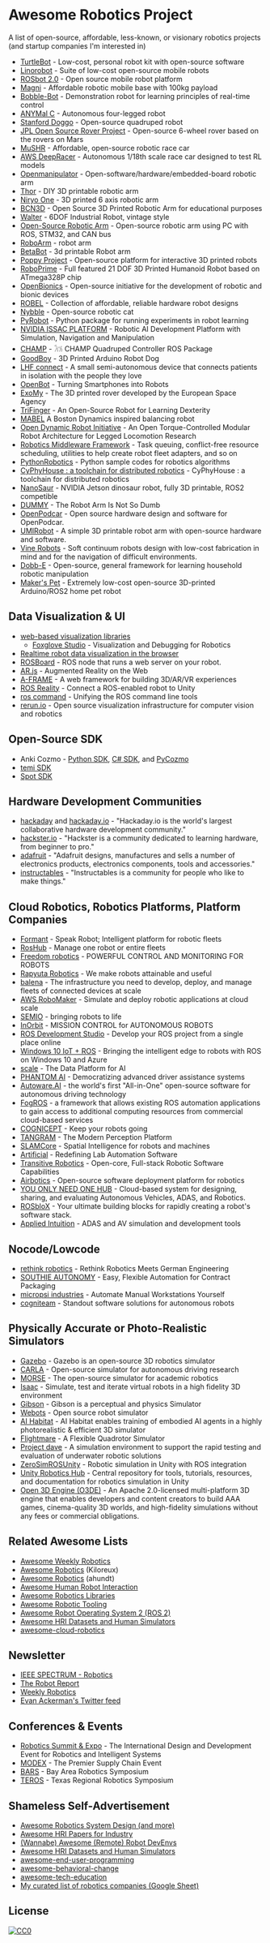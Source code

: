 # Awesome Robotics Project

A list of open-source, affordable, less-known, or visionary robotics projects (and startup companies I'm interested in)

- [TurtleBot](https://www.turtlebot.com/) - Low-cost, personal robot kit with open-source software
- [Linorobot](https://linorobot.org/) - Suite of low-cost open-source mobile robots
- [ROSbot 2.0](https://husarion.com/) - Open source mobile robot platform
- [Magni](https://ubiquityrobotics.com/) - Affordable robotic mobile base with 100kg payload
- [Bobble-Bot](https://hackaday.io/project/164992-bobble-bot) - Demonstration robot for learning principles of real-time control
- [ANYMal C](https://www.anybotics.com/) - Autonomous four-legged robot
- [Stanford Doggo](https://github.com/Nate711/StanfordDoggoProject) - Open-source quadruped robot
- [JPL Open Source Rover Project](https://github.com/nasa-jpl/open-source-rover) - Open-source 6-wheel rover based on the rovers on Mars
- [MuSHR](https://mushr.io/) - Affordable, open-source robotic race car
- [AWS DeepRacer](https://aws.amazon.com/deepracer/) - Autonomous 1/18th scale race car designed to test RL models
- [Openmanipulator](http://emanual.robotis.com/docs/en/platform/openmanipulator_x/overview/) - Open-software/hardware/embedded-board robotic arm
- [Thor](https://hackaday.io/project/12989-thor) - DIY 3D printable robotic arm
- [Niryo One](https://niryo.com/) - 3D printed 6 axis robotic arm
- [BCN3D](https://github.com/BCN3D/BCN3D-Moveo) - Open Source 3D Printed Robotic Arm for educational purposes
- [Walter](https://walter.readthedocs.io/en/latest/) - 6DOF Industrial Robot, vintage style
- [Open-Source Robotic Arm](https://www.hackster.io/tloinny/open-source-robotic-arm-85ea30) - Open-source robotic arm using PC with ROS, STM32, and CAN bus
- [RoboArm](https://www.hackster.io/154072/roboarm-texas-instruments-powered-3d-printed-robotic-arm-043960) - robot arm
- [BetaBot](https://github.com/4ndreas/BetaBots-Robot-Arm-Project) - 3d printable Robot arm
- [Poppy Project](https://www.poppy-project.org/en/) - Open-source platform for interactive 3D printed robots
- [RoboPrime](https://github.com/simonepri/roboprime) - Full featured 21 DOF 3D Printed Humanoid Robot based on ATmega328P chip
- [OpenΒionics](https://openbionics.org/) - Open-source initiative for the development of robotic and bionic devices
- [ROBEL](https://sites.google.com/view/roboticsbenchmarks/) - Collection of affordable, reliable hardware robot designs
- [Nybble](https://www.petoi.com/) - Open-source robotic cat
- [PyRobot](https://www.pyrobot.org/) - Python package for running experiments in robot learning
- [NVIDIA ISSAC PLATFORM](https://www.nvidia.com/en-us/deep-learning-ai/industries/robotics/) - Robotic AI Development Platform with Simulation, Navigation and Manipulation
- [CHAMP](https://github.com/chvmp/champ) - 𓃡 CHAMP Quadruped Controller ROS Package
- [GoodBoy](https://www.instructables.com/id/GoodBoy-3D-Printed-Arduino-Robot-Dog/) - 3D Printed Arduino Robot Dog
- [LHF connect](https://en.lhfconnect.net/) - A small semi-autonomous device that connects patients in isolation with the people they love
- [OpenBot](https://www.openbot.org/) - Turning Smartphones into Robots
- [ExoMy](https://esa-prl.github.io/ExoMy/) - The 3D printed rover developed by the European Space Agency
- [TriFinger](https://sites.google.com/view/trifinger) - An Open-Source Robot for Learning Dexterity
- [MABEL](https://hackaday.io/project/174129-mabel-a-boston-dynamics-inspired-balancing-robot) A Boston Dynamics inspired balancing robot
- [Open Dynamic Robot Initiative](https://open-dynamic-robot-initiative.github.io/) - An Open Torque-Controlled Modular Robot Architecture for Legged Locomotion Research
- [Robotics Middleware Framework](https://github.com/osrf/rmf_demos) - Task queuing, conflict-free resource scheduling, utilities to help create robot fleet adapters, and so on
- [PythonRobotics](https://atsushisakai.github.io/PythonRobotics/) - Python sample codes for robotics algorithms
- [CyPhyHouse : a toolchain for distributed robotics](https://cyphyhouse.github.io/) - CyPhyHouse : a toolchain for distributed robotics
- [NanoSaur](https://nanosaur.ai/) - NVIDIA Jetson dinosaur robot, fully 3D printable, ROS2 competible
- [DUMMY](https://hackaday.com/2022/02/21/dummy-the-robot-arm-is-not-so-dumb/) - The Robot Arm Is Not So Dumb
- [OpenPodcar](https://github.com/OpenPodcar/OpenPodcar?utm_source=weekly_robotics&utm_medium=newsletter&utm_campaign=weekly-robotics-267) - Open source hardware design and software for OpenPodcar.
- [UMIRobot](https://mmmarinho.github.io/UMIRobot/) - A simple 3D printable robot arm with open-source hardware and software.
- [Vine Robots](https://www.vinerobots.org/) - Soft continuum robots design with low-cost fabrication in mind and for the navigation of difficult environments.
- [Dobb-E](https://dobb-e.com/) - Open-source, general framework for learning household robotic manipulation
- [Maker's Pet](https://github.com/makerspet/makerspet_loki) - Extremely low-cost open-source 3D-printed Arduino/ROS2 home pet robot

## Data Visualization & UI

- [web-based visualization libraries](https://github.com/cruise-automation/webviz)
    - [Foxglove Studio](https://foxglove.dev/) - Visualization and Debugging for Robotics
- [Realtime robot data visualization in the browser](https://github.com/rapyuta-robotics/zethus/)
- [ROSBoard](https://github.com/MerdanBay/rosboard) - ROS node that runs a web server on your robot.
- [AR.js](https://ar-js-org.github.io/AR.js-Docs/) - Augmented Reality on the Web
- [A-FRAME](https://aframe.io/) - A web framework for building 3D/AR/VR experiences
- [ROS Reality](https://github.com/h2r/ros_reality) - Connect a ROS-enabled robot to Unity
- [ros command](https://github.com/MetroRobots/ros_command) - Unifying the ROS command line tools
- [rerun.io](https://www.rerun.io/) - Open source visualization infrastructure for computer vision and robotics

## Open-Source SDK

- Anki Cozmo - [Python SDK](https://github.com/anki/cozmo-python-sdk), [C# SDK](https://github.com/anki/cozmo-csharp-sdk), and [PyCozmo](https://github.com/zayfod/pycozmo)
- [temi SDK](https://github.com/robotemi/sdk)
- [Spot SDK](https://github.com/boston-dynamics/spot-sdk)

## Hardware Development Communities

- [hackaday](https://hackaday.com/) and [hackaday.io](https://hackaday.io/) - "Hackaday.io is the world's largest collaborative hardware development community."
- [hackster.io](https://www.hackster.io/) - "Hackster is a community dedicated to learning hardware, from beginner to pro."
- [adafruit](https://www.adafruit.com/) - "Adafruit designs, manufactures and sells a number of electronics products, electronics components, tools and accessories."
- [instructables](https://www.instructables.com/) - "Instructables is a community for people who like to make things."

## Cloud Robotics, Robotics Platforms, Platform Companies

- [Formant](https://formant.io/) - Speak Robot; Intelligent platform for robotic fleets
- [RosHub](https://roshub.io/) - Manage one robot or entire fleets
- [Freedom robotics](https://www.freedomrobotics.ai/) - POWERFUL CONTROL AND MONITORING FOR ROBOTS
- [Rapyuta Robotics](https://www.rapyuta-robotics.com/) - We make robots attainable and useful
- [balena](https://www.balena.io/) - The infrastructure you need to develop, deploy, and manage fleets of connected devices at scale
- [AWS RoboMaker](https://aws.amazon.com/robomaker/) - Simulate and deploy robotic applications at cloud scale
- [SEMIO](https://semio.ai/) - bringing robots to life
- [InOrbit](https://www.inorbit.ai/) - MISSION CONTROL for AUTONOMOUS ROBOTS
- [ROS Development Studio](https://www.theconstructsim.com/rds-ros-development-studio/) - Develop your ROS project from a single place online
- [Windows 10 IoT + ROS](https://microsoft.github.io/Win-RoS-Landing-Page/#) - Bringing the intelligent edge to robots with ROS on Windows 10 and Azure
- [scale](https://scale.com/) - The Data Platform for AI
- [PHANTOM AI](https://phantom.ai/) - Democratizing advanced driver assistance systems
- [Autoware.AI](https://www.autoware.ai/) - the world's first "All-in-One" open-source software for autonomous driving technology
- [FogROS](https://github.com/BerkeleyAutomation/FogROS) - a framework that allows existing ROS automation applications to gain access to additional computing resources from commercial cloud-based services
- [COGNICEPT](https://cognicept.systems/) - Keep your robots going
- [TANGRAM](https://www.tangramvision.com/) - The Modern Perception Platform
- [SLAMCore](https://www.slamcore.com/) - Spatial Intelligence for robots and machines
- [Artificial](https://www.artificial.com/) - Redefining Lab Automation Software
- [Transitive Robotics](https://transitiverobotics.com/) - Open-core, Full-stack Robotic Software Capabilities
- [Airbotics](https://www.airbotics.io/) - Open-source software deployment platform for robotics
- [YOU ONLY NEED ONE HUB](https://yonohub.com/) - Cloud-based system for designing, sharing, and evaluating Autonomous Vehicles, ADAS, and Robotics.
- [ROSbloX](https://rosblox.github.io/) - Your ultimate building blocks for rapidly creating a robot's software stack.
- [Applied Intuition](https://www.appliedintuition.com/) - ADAS and AV simulation and development tools

## Nocode/Lowcode

- [rethink robotics](https://www.rethinkrobotics.com/) - Rethink Robotics Meets German Engineering
- [SOUTHIE AUTONOMY](https://www.southie.ai/) - Easy, Flexible Automation for Contract Packaging
- [micropsi industries](https://www.micropsi-industries.com/mirai-product) - Automate Manual Workstations Yourself
- [cogniteam](https://www.cogniteam.com/) - Standout software solutions for autonomous robots

## Physically Accurate or Photo-Realistic Simulators

- [Gazebo](http://gazebosim.org/) - Gazebo is an open-source 3D robotics simulator
- [CARLA](http://carla.org/) - Open-source simulator for autonomous driving research
- [MORSE](http://morse-simulator.github.io/) - The open-source simulator for academic robotics
- [Isaac](https://developer.nvidia.com/isaac-sim) - Simulate, test and iterate virtual robots in a high fidelity 3D environment
- [Gibson](http://gibsonenv.stanford.edu/) - Gibson is a perceptual and physics Simulator
- [Webots](http://www.cyberbotics.com/) - Open source robot simulator
- [AI Habitat](https://aihabitat.org/) - AI Habitat enables training of embodied AI agents in a highly photorealistic & efficient 3D simulator
- [Flightmare](https://uzh-rpg.github.io/flightmare/) - A Flexible Quadrotor Simulator
- [Project dave](https://github.com/Field-Robotics-Lab/dave/wiki) - A simulation environment to support the rapid testing and evaluation of underwater robotic solutions
- [ZeroSimROSUnity](https://github.com/fsstudio-team/ZeroSimROSUnity) - Robotic simulation in Unity with ROS integration
- [Unity Robotics Hub](https://github.com/Unity-Technologies/Unity-Robotics-Hub) - Central repository for tools, tutorials, resources, and documentation for robotics simulation in Unity
- [Open 3D Engine (O3DE)](https://github.com/o3de/o3de) - An Apache 2.0-licensed multi-platform 3D engine that enables developers and content creators to build AAA games, cinema-quality 3D worlds, and high-fidelity simulations without any fees or commercial obligations.

## Related Awesome Lists

- [Awesome Weekly Robotics](https://github.com/msadowski/awesome-weekly-robotics)
- [Awesome Robotics](https://github.com/Kiloreux/awesome-robotics) (Kiloreux)
- [Awesome Robotics](https://github.com/ahundt/awesome-robotics) (ahundt)
- [Awesome Human Robot Interaction](https://github.com/Po-Jen/awesome-human-robot-interaction)
- [Awesome Robotics Libraries](https://github.com/jslee02/awesome-robotics-libraries)
- [Awesome Robotic Tooling](https://github.com/Ly0n/awesome-robotic-tooling)
- [Awesome Robot Operating System 2 (ROS 2)](https://github.com/fkromer/awesome-ros2)
- [Awesome HRI Datasets and Human Simulators](https://github.com/mjyc/awesome-hri-datasets)
- [awesome-cloud-robotics](https://github.com/Airbotics/awesome-cloud-robotics)

## Newsletter

- [IEEE SPECTRUM - Robotics](https://spectrum.ieee.org/robotics)
- [The Robot Report](https://www.therobotreport.com/)
- [Weekly Robotics](https://weeklyrobotics.com/)
- [Evan Ackerman's Twitter feed](https://twitter.com/BotJunkie)

## Conferences & Events

- [Robotics Summit & Expo](https://www.roboticssummit.com/) - The International Design and Development Event for Robotics and Intelligent Systems
- [MODEX](https://www.modexshow.com/) - The Premier Supply Chain Event
- [BARS](https://bars-2021.github.io/) - Bay Area Robotics Symposium
- [TEROS](https://teros-texas.github.io/) - Texas Regional Robotics Symposium

## Shameless Self-Advertisement

- [Awesome Robotics System Design (and more)](https://github.com/mjyc/awesome-robotics-system-design)
- [Awesome HRI Papers for Industry](https://github.com/mjyc/awesome-robotics-system-design)
- [(Wannabe) Awesome (Remote) Robot DevEnvs](https://github.com/mjyc/awesome-robot-devenvs)
- [Awesome HRI Datasets and Human Simulators](https://github.com/mjyc/awesome-hri-datasets)
- [awesome-end-user-programming](https://github.com/mjyc/awesome-end-user-programming)
- [awesome-behavioral-change](https://github.com/mjyc/awesome-behavioral-change)
- [awesome-tech-education](https://github.com/mjyc/awesome-tech-education)
- [My curated list of robotics companies (Google Sheet)](https://docs.google.com/spreadsheets/d/1zVgnnMvwBxupf5MWd91i8h0Vfh4hqqu34DqP9_JYEek/edit#gid=0)

## License

[![CC0](https://licensebuttons.net/p/zero/1.0/88x31.png)](http://creativecommons.org/publicdomain/zero/1.0/)
